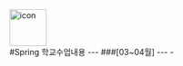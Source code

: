 <div style="display: flex; align-items: flex-start; align-self:center"><img src="https://techstack-generator.vercel.app/java-icon.svg" alt="icon" width="65" height="65" /></div> 
#Spring 학교수업내용
---
###[03~04월]
---
- 
